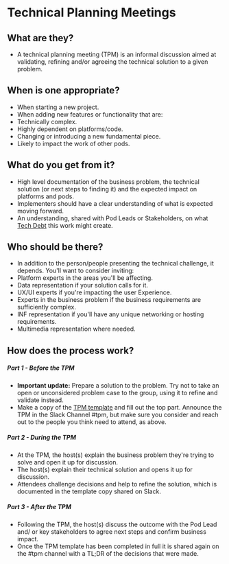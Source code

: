
# Technical Planning Meetings

## What are they?

* A technical planning meeting (TPM) is an informal discussion aimed at validating, refining and/or agreeing the technical solution to a given problem.

## When is one appropriate?

* When starting a new project.
* When adding new features or functionality that are:
 * Technically complex.
 * Highly dependent on platforms/code.
 * Changing or introducing a new fundamental piece.
 * Likely to impact the work of other pods.

## What do you get from it?

* High level documentation of the business problem, the technical solution (or next steps to finding it) and the expected impact on platforms and pods.
* Implementers should have a clear understanding of what is expected moving forward.
* An understanding, shared with Pod Leads or Stakeholders, on what [Tech Debt](https://github.com/holidayextras/culture/blob/master/tech-debt.md) this work might create.


## Who should be there?

* In addition to the person/people presenting the technical challenge, it depends. You'll want to consider inviting:
 * Platform experts in the areas you'll be affecting.
 * Data representation if your solution calls for it.
 * UX/UI experts if you're impacting the user Experience.
 * Experts in the business problem if the business requirements are sufficiently complex.
 * INF representation if you'll have any unique networking or hosting requirements.
 * Multimedia representation where needed.

## How does the process work?

##### Part 1 - Before the TPM

* **Important update:** Prepare a solution to the problem. Try not to take an open or unconsidered problem case to the group, using it to refine and validate instead.
* Make a copy of the [TPM template](https://docs.google.com/document/d/1cnVQXn5NuRiR7zMWDP4qXF9Qeqiwo2_glxFfEX5zjeM/edit) and fill out the top part. Announce the TPM in the Slack Channel #tpm, but make sure you consider and reach out to the people you think need to attend, as above.

##### Part 2 - During the TPM

* At the TPM, the host(s) explain the business problem they're trying to solve and open it up for discussion.
* The host(s) explain their technical solution and opens it up for discussion.
* Attendees challenge decisions and help to refine the solution, which is documented in the template copy shared on Slack.

##### Part 3 - After the TPM

* Following the TPM, the host(s) discuss the outcome with the Pod Lead and/ or key stakeholders to agree next steps and confirm business impact.
* Once the TPM template has been completed in full it is shared again on the #tpm channel with a TL;DR of the decisions that were made.
